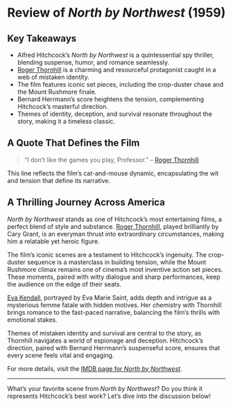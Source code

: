 # Review of *North by Northwest* (1959)

## Key Takeaways

- Alfred Hitchcock’s *North by Northwest* is a quintessential spy thriller, blending suspense, humor, and romance seamlessly.
- [Roger Thornhill](https://en.wikipedia.org/wiki/Roger_O._Thornhill) is a charming and resourceful protagonist caught in a web of mistaken identity.
- The film features iconic set pieces, including the crop-duster chase and the Mount Rushmore finale.
- Bernard Herrmann’s score heightens the tension, complementing Hitchcock’s masterful direction.
- Themes of identity, deception, and survival resonate throughout the story, making it a timeless classic.

## A Quote That Defines the Film

> “I don’t like the games you play, Professor.” – [Roger Thornhill](https://en.wikipedia.org/wiki/Roger_O._Thornhill)

This line reflects the film’s cat-and-mouse dynamic, encapsulating the wit and tension that define its narrative.

## A Thrilling Journey Across America

*North by Northwest* stands as one of Hitchcock’s most entertaining films, a perfect blend of style and substance. [Roger Thornhill](https://en.wikipedia.org/wiki/Roger_O._Thornhill), played brilliantly by Cary Grant, is an everyman thrust into extraordinary circumstances, making him a relatable yet heroic figure.

The film’s iconic scenes are a testament to Hitchcock’s ingenuity. The crop-duster sequence is a masterclass in building tension, while the Mount Rushmore climax remains one of cinema’s most inventive action set pieces. These moments, paired with witty dialogue and sharp performances, keep the audience on the edge of their seats.

[Eva Kendall](https://en.wikipedia.org/wiki/Eve_Kendall), portrayed by Eva Marie Saint, adds depth and intrigue as a mysterious femme fatale with hidden motives. Her chemistry with Thornhill brings romance to the fast-paced narrative, balancing the film’s thrills with emotional stakes.

Themes of mistaken identity and survival are central to the story, as Thornhill navigates a world of espionage and deception. Hitchcock’s direction, paired with Bernard Herrmann’s suspenseful score, ensures that every scene feels vital and engaging.

For more details, visit the [IMDB page for *North by Northwest*](https://www.imdb.com/title/tt0053125/).

---

What’s your favorite scene from *North by Northwest*? Do you think it represents Hitchcock’s best work? Let’s dive into the discussion below!
